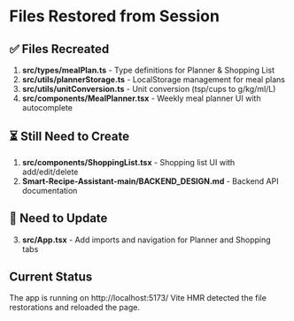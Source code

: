 # Files Restored from Session

## ✅ Files Recreated

1. **src/types/mealPlan.ts** - Type definitions for Planner & Shopping List
2. **src/utils/plannerStorage.ts** - LocalStorage management for meal plans
3. **src/utils/unitConversion.ts** - Unit conversion (tsp/cups to g/kg/ml/L)
4. **src/components/MealPlanner.tsx** - Weekly meal planner UI with autocomplete

## ⏳ Still Need to Create

1. **src/components/ShoppingList.tsx** - Shopping list UI with add/edit/delete
2. **Smart-Recipe-Assistant-main/BACKEND_DESIGN.md** - Backend API documentation

## 📝 Need to Update

3. **src/App.tsx** - Add imports and navigation for Planner and Shopping tabs

## Current Status

The app is running on http://localhost:5173/ 
Vite HMR detected the file restorations and reloaded the page.

